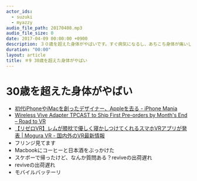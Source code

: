 ```yaml
---
actor_ids:
  - suzuki
  - myazzy
audio_file_path: 20170408.mp3
audio_file_size: 0
date: 2017-04-09 00:00:00 +0900
description: ３０歳を超えた身体がやばいです。すぐ病気になるし、あちこち身体が痛いし、とにかくやばいです！
duration: "00:00"
layout: article
title: ＃9 30歳を超えた身体がやばい
---
```

# 30歳を超えた身体がやばい

* [初代iPhoneやiMacを創ったデザイナー、Appleを去る - iPhone Mania](http://iphone-mania.jp/news-163929/)
* [Wireless Vive Adapter TPCAST to Ship First Pre-orders by Month's End – Road to VR](http://www.roadtovr.com/wireless-vive-adapter-tpcast-ship-first-pre-orders-months-end/)
* [【リゼロVR】レムが膝枕で優しく寝かしつけてくれるスマホVRアプリが発表 | Mogura VR - 国内外のVR最新情報](http://www.moguravr.com/rezerovr-remu/)
* フリンジ見てます
* Macbookにコーヒーと日本酒をぶっかけた
* スケボーで帰ったけど、なんか質問ある？reviveの出荷遅れ
* reviveの出荷遅れ
* モバイルバッテーリ

